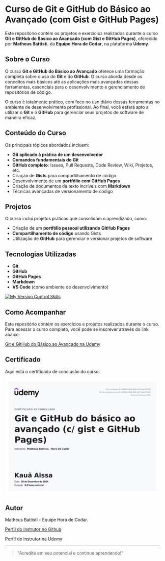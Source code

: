 # Curso de Git e GitHub do Básico ao Avançado (com Gist e GitHub Pages)

Este repositório contém os projetos e exercícios realizados durante o curso **Git e GitHub do Básico ao Avançado (com Gist e GitHub Pages)**, oferecido por **Matheus Battisti**, da **Equipe Hora de Codar**, na plataforma **Udemy**.

## Sobre o Curso

O curso **Git e GitHub do Básico ao Avançado** oferece uma formação completa sobre o uso do **Git** e do **GitHub**. O curso aborda desde os conceitos mais básicos até as aplicações mais avançadas dessas ferramentas, essenciais para o desenvolvimento e gerenciamento de repositórios de código.

O curso é totalmente prático, com foco no uso diário dessas ferramentas no ambiente de desenvolvimento profissional. Ao final, você estará apto a utilizar o **Git** e o **GitHub** para gerenciar seus projetos de software de maneira eficaz.

## Conteúdo do Curso

Os principais tópicos abordados incluem:

- **Git aplicado à prática de um desenvolvedor**
- **Comandos fundamentais do Git**
- **GitHub completo**: Issues, Pull Requests, Code Review, Wiki, Projetos, etc.
- Criação de **Gists** para compartilhamento de código
- Desenvolvimento de um **portfólio com GitHub Pages**
- Criação de documentos de texto incríveis com **Markdown**
- Técnicas avançadas de versionamento de código

## Projetos

O curso inclui projetos práticos que consolidam o aprendizado, como:

- Criação de um **portfólio pessoal utilizando GitHub Pages**
- **Compartilhamento de código** usando Gists
- Utilização de **GitHub** para gerenciar e versionar projetos de software

## Tecnologias Utilizadas

- **Git**
- **GitHub**
- **GitHub Pages**
- **Markdown**
- **VS Code** (como ambiente de desenvolvimento)

[![My Version Control Skills](https://skillicons.dev/icons?i=git,github,vscode,&perline=13)](#)

## Como Acompanhar

Este repositório contém os exercícios e projetos realizados durante o curso. Para acessar o curso completo, você pode se inscrever através do link abaixo:

[Git e GitHub do Básico ao Avançado na Udemy](https://www.udemy.com/course/git-e-github-do-basico-ao-avancado-c-gist-e-github-pages/?kw=git&src=sac&couponCode=NEWYEARCAREER)

## Certificado

Aqui está o certificado de conclusão do curso:

![Certificado do Curso](/assets/curso_git.jpg)

## Autor

Matheus Battisti - Equipe Hora de Codar.

[Perfil do Instrutor no Github](https://github.com/matheusbattisti)

[Perfil do Instrutor na Udemy](https://www.udemy.com/user/matheus-battisti/)

---

> "Acredite em seu potencial e continue aprendendo!"
